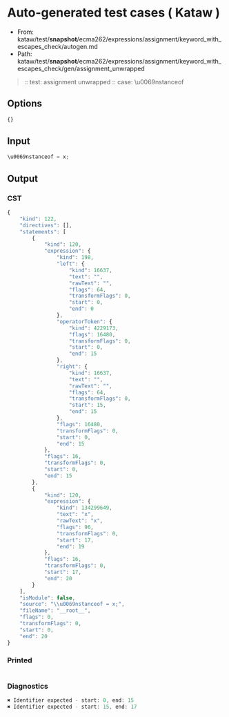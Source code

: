 # Auto-generated test cases ( Kataw )
- From: kataw/test/__snapshot__/ecma262/expressions/assignment/keyword_with_escapes_check/autogen.md
- Path: kataw/test/__snapshot__/ecma262/expressions/assignment/keyword_with_escapes_check/gen/assignment_unwrapped
> :: test: assignment unwrapped
> :: case: \u0069nstanceof
## Options

`````js
{}
`````
## Input

`````js
\u0069nstanceof = x;
`````
## Output

### CST

```javascript
{
    "kind": 122,
    "directives": [],
    "statements": [
        {
            "kind": 120,
            "expression": {
                "kind": 198,
                "left": {
                    "kind": 16637,
                    "text": "",
                    "rawText": "",
                    "flags": 64,
                    "transformFlags": 0,
                    "start": 0,
                    "end": 0
                },
                "operatorToken": {
                    "kind": 4229173,
                    "flags": 16480,
                    "transformFlags": 0,
                    "start": 0,
                    "end": 15
                },
                "right": {
                    "kind": 16637,
                    "text": "",
                    "rawText": "",
                    "flags": 64,
                    "transformFlags": 0,
                    "start": 15,
                    "end": 15
                },
                "flags": 16480,
                "transformFlags": 0,
                "start": 0,
                "end": 15
            },
            "flags": 16,
            "transformFlags": 0,
            "start": 0,
            "end": 15
        },
        {
            "kind": 120,
            "expression": {
                "kind": 134299649,
                "text": "x",
                "rawText": "x",
                "flags": 96,
                "transformFlags": 0,
                "start": 17,
                "end": 19
            },
            "flags": 16,
            "transformFlags": 0,
            "start": 17,
            "end": 20
        }
    ],
    "isModule": false,
    "source": "\\u0069nstanceof = x;",
    "fileName": "__root__",
    "flags": 0,
    "transformFlags": 0,
    "start": 0,
    "end": 20
}
```

### Printed

```javascript

```

### Diagnostics

```javascript
✖ Identifier expected - start: 0, end: 15
✖ Identifier expected - start: 15, end: 17

```

